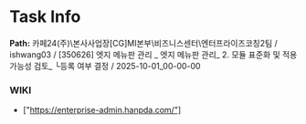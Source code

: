 # Task Info

**Path:** 카페24(주)\본사사업장\[CG]MI본부\비즈니스센터\엔터프라이즈코칭2팀 / ishwang03 / [350626] 엣지 메뉴판 관리 _ 엣지 메뉴판 관리_ 2. 모듈 표준화 및 적용 가능성 검토_ └등록 여부 결정 / 2025-10-01_00-00-00

### WIKI
- ["https://enterprise-admin.hanpda.com/"]

